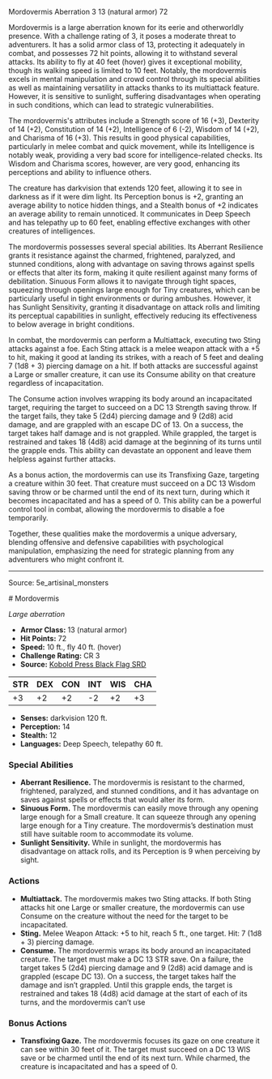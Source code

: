 <MonsterName/>Mordovermis</MonsterName>
<CreatureType/>Aberration</CreatureType>
<CR/>3</CR>
<AC/>13 (natural armor)</AC>
<HP/>72</HP>
<summary>Mordovermis is a large aberration known for its eerie and otherworldly presence. With a challenge rating of 3, it poses a moderate threat to adventurers. It has a solid armor class of 13, protecting it adequately in combat, and possesses 72 hit points, allowing it to withstand several attacks. Its ability to fly at 40 feet (hover) gives it exceptional mobility, though its walking speed is limited to 10 feet. Notably, the mordovermis excels in mental manipulation and crowd control through its special abilities as well as maintaining versatility in attacks thanks to its multiattack feature. However, it is sensitive to sunlight, suffering disadvantages when operating in such conditions, which can lead to strategic vulnerabilities.</summary>

<detail>

The mordovermis's attributes include a Strength score of 16 (+3), Dexterity of 14 (+2), Constitution of 14 (+2), Intelligence of 6 (-2), Wisdom of 14 (+2), and Charisma of 16 (+3). This results in good physical capabilities, particularly in melee combat and quick movement, while its Intelligence is notably weak, providing a very bad score for intelligence-related checks. Its Wisdom and Charisma scores, however, are very good, enhancing its perceptions and ability to influence others.

The creature has darkvision that extends 120 feet, allowing it to see in darkness as if it were dim light. Its Perception bonus is +2, granting an average ability to notice hidden things, and a Stealth bonus of +2 indicates an average ability to remain unnoticed. It communicates in Deep Speech and has telepathy up to 60 feet, enabling effective exchanges with other creatures of intelligences.

The mordovermis possesses several special abilities. Its Aberrant Resilience grants it resistance against the charmed, frightened, paralyzed, and stunned conditions, along with advantage on saving throws against spells or effects that alter its form, making it quite resilient against many forms of debilitation. Sinuous Form allows it to navigate through tight spaces, squeezing through openings large enough for Tiny creatures, which can be particularly useful in tight environments or during ambushes. However, it has Sunlight Sensitivity, granting it disadvantage on attack rolls and limiting its perceptual capabilities in sunlight, effectively reducing its effectiveness to below average in bright conditions.

In combat, the mordovermis can perform a Multiattack, executing two Sting attacks against a foe. Each Sting attack is a melee weapon attack with a +5 to hit, making it good at landing its strikes, with a reach of 5 feet and dealing 7 (1d8 + 3) piercing damage on a hit. If both attacks are successful against a Large or smaller creature, it can use its Consume ability on that creature regardless of incapacitation. 

The Consume action involves wrapping its body around an incapacitated target, requiring the target to succeed on a DC 13 Strength saving throw. If the target fails, they take 5 (2d4) piercing damage and 9 (2d8) acid damage, and are grappled with an escape DC of 13. On a success, the target takes half damage and is not grappled. While grappled, the target is restrained and takes 18 (4d8) acid damage at the beginning of its turns until the grapple ends. This ability can devastate an opponent and leave them helpless against further attacks.

As a bonus action, the mordovermis can use its Transfixing Gaze, targeting a creature within 30 feet. That creature must succeed on a DC 13 Wisdom saving throw or be charmed until the end of its next turn, during which it becomes incapacitated and has a speed of 0. This ability can be a powerful control tool in combat, allowing the mordovermis to disable a foe temporarily.

Together, these qualities make the mordovermis a unique adversary, blending offensive and defensive capabilities with psychological manipulation, emphasizing the need for strategic planning from any adventurers who might confront it.</detail>



---

Source: 5e_artisinal_monsters

<statblock>
# Mordovermis

*Large aberration*

- **Armor Class:** 13 (natural armor)
- **Hit Points:** 72
- **Speed:** 10 ft., fly 40 ft. (hover)
- **Challenge Rating:** CR 3
- **Source:** [Kobold Press Black Flag SRD](https://koboldpress.com/black-flag-roleplaying/)

| STR | DEX | CON | INT | WIS | CHA |
| --- | --- | --- | --- | --- | --- |
| +3 | +2 | +2 | -2 | +2 | +3 |

- **Senses:** darkvision 120 ft.
- **Perception:** 14
- **Stealth:** 12
- **Languages:** Deep Speech, telepathy 60 ft.

### Special Abilities

- **Aberrant Resilience.** The mordovermis is resistant to the charmed, frightened, paralyzed, and stunned conditions, and it has advantage on saves against spells or effects that would alter its form.
- **Sinuous Form.** The mordovermis can easily move through any opening large enough for a Small creature. It can squeeze through any opening large enough for a Tiny creature. The mordovermis’s destination must still have suitable room to accommodate its volume.
- **Sunlight Sensitivity.** While in sunlight, the mordovermis has disadvantage on attack rolls, and its Perception is 9 when perceiving by sight.

### Actions

- **Multiattack.** The mordovermis makes two Sting attacks. If both Sting attacks hit one Large or smaller creature, the mordovermis can use Consume on the creature without the need for the target to be incapacitated.
- **Sting.** Melee Weapon Attack: +5 to hit, reach 5 ft., one target. Hit: 7 (1d8 + 3) piercing damage.
- **Consume.** The mordovermis wraps its body around an incapacitated creature. The target must make a DC 13 STR save. On a failure, the target takes 5 (2d4) piercing damage and 9 (2d8) acid damage and is grappled (escape DC 13). On a success, the target takes half the damage and isn’t grappled. Until this grapple ends, the target is restrained and takes 18 (4d8) acid damage at the start of each of its turns, and the mordovermis can’t use

### Bonus Actions

- **Transfixing Gaze.** The mordovermis focuses its gaze on one creature it can see within 30 feet of it. The target must succeed on a DC 13 WIS save or be charmed until the end of its next turn. While charmed, the creature is incapacitated and has a speed of 0.

</statblock>


